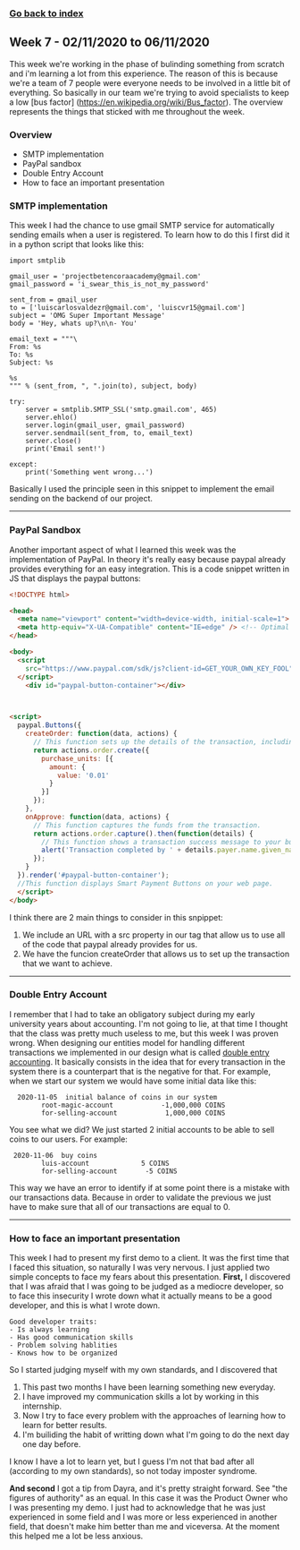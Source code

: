 ### [Go back to index](https://luis-valdez.github.io/Learning-Journal/)

## Week 7 - 02/11/2020 to 06/11/2020
This week we're working in the phase of bulinding something from scratch and i'm learning a lot from this experience. The reason of this is because we're a team of 7 people were everyone needs to be involved in a little bit of everything. So basically in our team we're trying to avoid specialists to keep a low [bus factor]
(https://en.wikipedia.org/wiki/Bus_factor).
The overview represents the things that sticked with me throughout the week.

### Overview
- SMTP implementation
- PayPal sandbox
- Double Entry Account
- How to face an important presentation


### SMTP implementation
This week I had the chance to use gmail SMTP service for automatically sending emails when a user is registered.
To learn how to do this I first did it in a python script that looks like this:

``` python3
import smtplib

gmail_user = 'projectbetencoraacademy@gmail.com'
gmail_password = 'i_swear_this_is_not_my_password'

sent_from = gmail_user
to = ['luiscarlosvaldezr@gmail.com', 'luiscvr15@gmail.com']
subject = 'OMG Super Important Message'
body = 'Hey, whats up?\n\n- You'

email_text = """\
From: %s
To: %s
Subject: %s

%s
""" % (sent_from, ", ".join(to), subject, body)

try:
    server = smtplib.SMTP_SSL('smtp.gmail.com', 465)
    server.ehlo()
    server.login(gmail_user, gmail_password)
    server.sendmail(sent_from, to, email_text)
    server.close()
    print('Email sent!')
    
except:
    print('Something went wrong...')
```

Basically I used the principle seen in this snippet to implement the email sending on the backend of our project.

***
### PayPal Sandbox
Another important aspect of what I learned this week was the implementation of PayPal. In theory it's really easy because paypal already provides everything for an easy integration. This is a code snippet written in JS that displays the paypal buttons:

``` HTML
<!DOCTYPE html>

<head>
  <meta name="viewport" content="width=device-width, initial-scale=1"> <!-- Ensures optimal rendering on mobile devices. -->
  <meta http-equiv="X-UA-Compatible" content="IE=edge" /> <!-- Optimal Internet Explorer compatibility -->
</head>

<body>
  <script
    src="https://www.paypal.com/sdk/js?client-id=GET_YOUR_OWN_KEY_FOOL"> // Required. Replace GET_YOUR_OWN_KEY_FOOL with your sandbox client ID.
  </script>
    <div id="paypal-button-container"></div>



<script>
  paypal.Buttons({
    createOrder: function(data, actions) {
      // This function sets up the details of the transaction, including the amount and line item details.
      return actions.order.create({
        purchase_units: [{
          amount: {
            value: '0.01'
          }
        }]
      });
    },
    onApprove: function(data, actions) {
      // This function captures the funds from the transaction.
      return actions.order.capture().then(function(details) {
        // This function shows a transaction success message to your buyer.
        alert('Transaction completed by ' + details.payer.name.given_name);
      });
    }
  }).render('#paypal-button-container');
  //This function displays Smart Payment Buttons on your web page.
  </script>
</body>
```

I think there are 2 main things to consider in this snpippet:
1. We include an URL with a src property in our tag that allow us to use all of the code that paypal already provides for us.
2. We have the funcion createOrder that allows us to set up the transaction that we want to achieve.

***
### Double Entry Account
I remember that I had to take an obligatory subject during my early university years about accounting. I'm not going to lie, at that time I thought that the class was pretty much useless to me, but this week I was proven wrong.
When designing our entities model for handling different transactions we implemented in our design what is called [double entry accounting](https://en.wikipedia.org/wiki/Double-entry_bookkeeping). It basically consists in the idea that for every transaction in the system there is a counterpart that is the negative for that.
For example, when we start our system we would have some initial data like this: 

```
  2020-11-05  initial balance of coins in our system    
        root-magic-account            -1,000,000 COINS
        for-selling-account            1,000,000 COINS          
```

You see what we did? We just started 2 initial accounts to be able to sell coins to our users.
For example:

```
 2020-11-06  buy coins
        luis-account             5 COINS
        for-selling-account       -5 COINS
```

This way we have an error to identify if at some point there is a mistake with our transactions data. Because in order to validate the previous we just have to make sure that all of our transactions are equal to 0.

***
### How to face an important presentation
This week I had to present my first demo to a client. It was the first time that I faced this situation, so naturally I was very nervous. I just applied two simple concepts to face my fears about this presentation.
**First,**
I discovered that I was afraid that I was going to be judged as a mediocre developer, so to face this insecurity I wrote down what it actually means to be a good developer, and this is what I wrote down.
```
Good developer traits:
- Is always learning
- Has good communication skills
- Problem solving hablities
- Knows how to be organized
```
So I started judging myself with my own standards, and I discovered that
1. This past two months I have been learning something new everyday.
2. I have improved my communication skills a lot by working in this internship.
3. Now I try to face every problem with the approaches of learning how to learn for better results.
4. I'm builiding the habit of writting down what I'm going to do the next day one day before.

I know I have a lot to learn yet, but I guess I'm not that bad after all (according to my own standards), so not today imposter syndrome.

**And second**
I got a tip from Dayra, and it's pretty straight forward. See "the figures of authority" as an equal. In this case it was the Product Owner who I was presenting my demo. I just had to acknowledge that he was just experienced in some field and I was more or less experienced in another field, that doesn't make him better than me and viceversa. At the moment this helped me a lot be less anxious.

